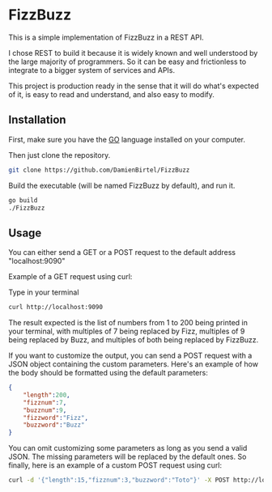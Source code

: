 # FizzBuzz



This is a simple implementation of FizzBuzz in a REST API.

I chose REST to build it because it is widely known and well understood by the large majority of programmers.
So it can be easy and frictionless to integrate to a bigger system of services and APIs.

This project is production ready in the sense that it will do what's expected of it, is easy to read and understand,
and also easy to modify.


## Installation

First, make sure you have the [GO](https://golang.org/dl/) language installed on your computer.

Then just clone the repository.

```bash
git clone https://github.com/DamienBirtel/FizzBuzz
```

Build the executable (will be named FizzBuzz by default), and run it.

```bash
go build
./FizzBuzz
```


## Usage

You can either send a GET or a POST request to the default address "localhost:9090"

Example of a GET request using curl:

Type in your terminal
```bash
curl http://localhost:9090
```

The result expected is the list of numbers from 1 to 200 being printed in your terminal,
with multiples of 7 being replaced by Fizz, multiples of 9 being replaced by Buzz,
and multiples of both being replaced by FizzBuzz.


If you want to customize the output, you can send a POST request with a JSON object
containing the custom parameters.
Here's an example of how the body should be formatted using the default parameters:

```JSON
{
    "length":200,
    "fizznum":7,
    "buzznum":9,
    "fizzword":"Fizz",
    "buzzword":"Buzz"
}
```

You can omit customizing some parameters as long as you send a valid JSON. The missing parameters will be replaced by the default ones.
So finally, here is an example of a custom POST request using curl:

```bash
curl -d '{"length":15,"fizznum":3,"buzzword":"Toto"}' -X POST http://localhost:9090
```
